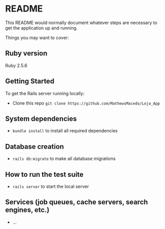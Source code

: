 # README

This README would normally document whatever steps are necessary to get the
application up and running.

Things you may want to cover:

## Ruby version

  Ruby 2.5.6
  
## Getting Started
To get the Rails server running locally:

* Clone this repo ```git clone https://github.com/MathewsMacedo/Loja_App```

## System dependencies

* ```bundle install``` to install all required dependencies

## Database creation

* ```rails db:migrate``` to make all database migrations

## How to run the test suite

* ```rails server``` to start the local server

## Services (job queues, cache servers, search engines, etc.)

* ...
